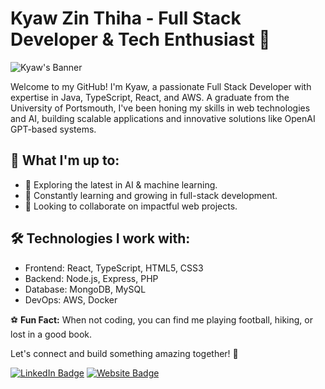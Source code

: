 # Kyaw Zin Thiha - Full Stack Developer & Tech Enthusiast 🚀

![Kyaw's Banner](https://job-infos.kyawzinthiha.com/profile-banner.png)

Welcome to my GitHub! I'm Kyaw, a passionate Full Stack Developer with expertise in Java, TypeScript, React, and AWS. A
graduate from the University of Portsmouth, I've been honing my skills in web technologies and AI, building scalable
applications and innovative solutions like OpenAI GPT-based systems.

## 🌟 **What I'm up to:**

- 🔭 Exploring the latest in AI & machine learning.
- 🌱 Constantly learning and growing in full-stack development.
- 🤝 Looking to collaborate on impactful web projects.

## 🛠️ **Technologies I work with:**

- Frontend: React, TypeScript, HTML5, CSS3
- Backend: Node.js, Express, PHP
- Database: MongoDB, MySQL
- DevOps: AWS, Docker

⚽ **Fun Fact:** When not coding, you can find me playing football, hiking, or lost in a good book.

Let's connect and build something amazing together! 🚀

[![LinkedIn Badge](https://img.shields.io/badge/-KyawZinThiha-blue?style=flat-square&logo=LinkedIn&logoColor=white&link=your-linkedin-url)](https://www.linkedin.com/in/kyaw-zin-thiha-b14615249/)
[![Website Badge](https://img.shields.io/badge/-KyawZinThiha.dev-47CCCC?style=flat-square&logo=Google-Chrome&logoColor=white&link=your-website-url)](http://kyawzinthiha.dev)
